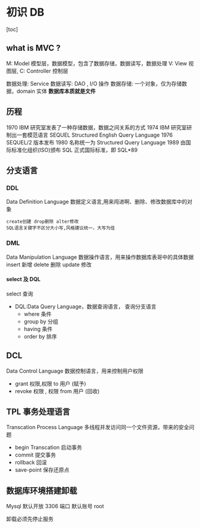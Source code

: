 # 初识 DB

[toc]

## what is MVC ?

M: Model 模型层，数据模型，包含了数据存储，数据读写，数据处理
V: View 视图层,
C: Controller 控制层

数据处理: Service
数据读写: DAO , I/O 操作
数据存储: 一个对象，仅为存储数据，domain 实体
**数据库本质就是文件**

## 历程

1970 IBM 研究室发表了一种存储数据，数据之间关系的方式
1974 IBM 研究室研制出一套模范语言 SEQUEL Structured English Query Language
1976 SEQUEL/2 版本发布
1980 名称统一为 Structured Query Language
1989 由国际标准化组织(ISO)颁布 SQL 正式国际标准，即 SQL\*89

## 分支语言

### DDL

Data Definition Language 数据定义语言,用来闯进啊、删除、修改数据库中的对象

    create创建 drop删除 alter修改
    SQL语言关键字不区分大小写,风格建议统一，大写为佳

### DML

Data Manipulation Language 数据操作语言，用来操作数据库表哥中的具体数据
insert 新增
delete 删除
update 修改

#### select 及 DQL

select 查询

- DQL:Data Query Language，数据查询语言， 查询分支语言
  - where 条件
  - group by 分组
  - having 条件
  - order by 排序

## DCL

Data Control Language 数据控制语言，用来控制用户权限

- grant 权限,权限 to 用户 (赋予)
- revoke 权限 , 权限 from 用户 (回收)

## TPL 事务处理语言

Transcation Process Language
多线程并发访问同一个文件资源，带来的安全问题

- begin Transcation 启动事务
- commit 提交事务
- rollback 回滚
- save-point 保存还原点

## 数据库环境搭建卸载

Mysql 默认开放 3306 端口
默认账号 root

卸载必须先停止服务
